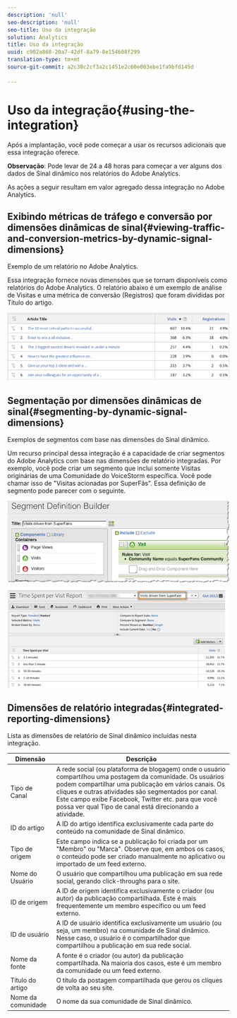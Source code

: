 ```yaml
---
description: 'null'
seo-description: 'null'
seo-title: Uso da integração
solution: Analytics
title: Uso da integração
uuid: c902a868-20a7-42df-8a79-8e154608f299
translation-type: tm+mt
source-git-commit: a2c38c2cf3a2c1451e2c60e003ebe1fa9bfd145d

---
```



# Uso da integração{#using-the-integration}

Após a implantação, você pode começar a usar os recursos adicionais que essa integração oferece.

**Observação**: Pode levar de 24 a 48 horas para começar a ver alguns dos dados de Sinal dinâmico nos relatórios do Adobe Analytics.

As ações a seguir resultam em valor agregado dessa integração no Adobe Analytics.

## Exibindo métricas de tráfego e conversão por dimensões dinâmicas de sinal{#viewing-traffic-and-conversion-metrics-by-dynamic-signal-dimensions}

Exemplo de um relatório no Adobe Analytics.

Essa integração fornece novas dimensões que se tornam disponíveis como relatórios do Adobe Analytics. O relatório abaixo é um exemplo de análise de Visitas e uma métrica de conversão (Registros) que foram divididas por Título do artigo.

![](assets/examplereport.png)

## Segmentação por dimensões dinâmicas de sinal{#segmenting-by-dynamic-signal-dimensions}

Exemplos de segmentos com base nas dimensões do Sinal dinâmico.

Um recurso principal dessa integração é a capacidade de criar segmentos do Adobe Analytics com base nas dimensões de relatório integradas. Por exemplo, você pode criar um segmento que inclui somente Visitas originárias de uma Comunidade do VoiceStorm específica. Você pode chamar isso de "Visitas acionadas por SuperFãs". Essa definição de segmento pode parecer com o seguinte.

![](assets/segment1.png)

![](assets/segment2.png)

## Dimensões de relatório integradas{#integrated-reporting-dimensions}

Lista as dimensões de relatório de Sinal dinâmico incluídas nesta integração.

| Dimensão | Descrição |
|---|---|
| Tipo de Canal | A rede social (ou plataforma de blogagem) onde o usuário compartilhou uma postagem da comunidade. Os usuários podem compartilhar uma publicação em vários canais. Os cliques e outras atividades são segmentados por canal. Este campo exibe Facebook, Twitter etc. para que você possa ver qual Tipo de canal está direcionando a atividade. |
| ID do artigo | A ID do artigo identifica exclusivamente cada parte do conteúdo na comunidade de Sinal dinâmico. |
| Tipo de origem | Este campo indica se a publicação foi criada por um "Membro" ou "Marca". Observe que, em ambos os casos, o conteúdo pode ser criado manualmente no aplicativo ou importado de um feed externo. |
| Nome do Usuário | O usuário que compartilhou uma publicação em sua rede social, gerando click-throughs para o site. |
| ID de origem | A ID de origem identifica exclusivamente o criador (ou autor) da publicação compartilhada. Este é mais frequentemente um membro específico ou um feed externo. |
| ID de usuário | A ID de usuário identifica exclusivamente um usuário (ou seja, um membro) na comunidade de Sinal dinâmico. Nesse caso, o usuário é o compartilhador que compartilhou a publicação em sua rede social. |
| Nome da fonte | A fonte é o criador (ou autor) da publicação compartilhada. Na maioria dos casos, este é um membro da comunidade ou um feed externo. |
| Título do artigo | O título da postagem compartilhada que gerou os cliques de volta ao seu site. |
| Nome da comunidade | O nome da sua comunidade de Sinal dinâmico. |

